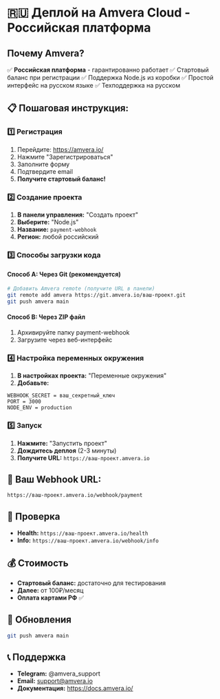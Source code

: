 # 🇷🇺 Деплой на Amvera Cloud - Российская платформа

## Почему Amvera?
✅ **Российская платформа** - гарантированно работает
✅ Стартовый баланс при регистрации
✅ Поддержка Node.js из коробки
✅ Простой интерфейс на русском языке
✅ Техподдержка на русском

## 📋 Пошаговая инструкция:

### 1️⃣ Регистрация

1. Перейдите: https://amvera.io/
2. Нажмите "Зарегистрироваться"
3. Заполните форму
4. Подтвердите email
5. **Получите стартовый баланс!**

### 2️⃣ Создание проекта

1. **В панели управления:** "Создать проект"
2. **Выберите:** "Node.js"
3. **Название:** `payment-webhook`
4. **Регион:** любой российский

### 3️⃣ Способы загрузки кода

#### Способ A: Через Git (рекомендуется)
```bash
# Добавить Amvera remote (получите URL в панели)
git remote add amvera https://git.amvera.io/ваш-проект.git
git push amvera main
```

#### Способ B: Через ZIP файл
1. Архивируйте папку payment-webhook
2. Загрузите через веб-интерфейс

### 4️⃣ Настройка переменных окружения

1. **В настройках проекта:** "Переменные окружения"
2. **Добавьте:**

```
WEBHOOK_SECRET = ваш_секретный_ключ
PORT = 3000
NODE_ENV = production
```

### 5️⃣ Запуск

1. **Нажмите:** "Запустить проект"
2. **Дождитесь деплоя** (2-3 минуты)
3. **Получите URL:** `https://ваш-проект.amvera.io`

## 🎯 Ваш Webhook URL:

```
https://ваш-проект.amvera.io/webhook/payment
```

## 🧪 Проверка

- **Health:** `https://ваш-проект.amvera.io/health`
- **Info:** `https://ваш-проект.amvera.io/webhook/info`

## 💰 Стоимость

- **Стартовый баланс:** достаточно для тестирования
- **Далее:** от 100₽/месяц
- **Оплата картами РФ** ✅

## 🔄 Обновления

```bash
git push amvera main
```

## 📞 Поддержка

- **Telegram:** @amvera_support
- **Email:** support@amvera.io
- **Документация:** https://docs.amvera.io/
